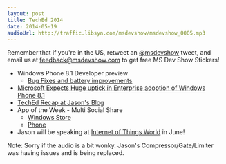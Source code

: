 ```yaml
---
layout: post
title: TechEd 2014
date: 2014-05-19
audioUrl: http://traffic.libsyn.com/msdevshow/msdevshow_0005.mp3
---
```


Remember that if you're in the US, retweet an [@msdevshow](https://twitter.com/msdevshow) tweet, and email us at feedback@msdevshow.com to get free MS Dev Show Stickers!

* Windows Phone 8.1 Developer preview
	* [Bug Fixes and battery improvements](http://www.wpcentral.com/windows-phone-81-picks-first-update-improves-battery-life-and-squashes-bugs)
* [Microsoft Expects Huge uptick in Enterprise adoption of Windows Phone 8.1](http://wmpoweruser.com/microsoft-expects-several-hundred-fortune-500-companies-millions-of-employees-to-adopt-windows-phone-8-1-in-next-few-months/?utm_source=feedburner&utm_medium=feed&utm_campaign=Feed%3A+WmPowerUser+%28WMPowerUser%29) 
* [TechEd Recap at Jason's Blog](http://www.ytechie.com/2014/05/teched-2014-recap/)
* App of the Week - Multi Social Share
	* [Windows Store](http://apps.microsoft.com/windows/en-us/app/multi-social-share/c524bd84-dd2c-44d0-817c-862d414f4afa)
	* [Phone](http://www.windowsphone.com/s?appid=99a34a2b-6c2c-4742-8fd9-9f8d01af1bd0)
* Jason will be speaking at [Internet of Things World](http://www.iotworldevent.com/) in June!

Note: Sorry if the audio is a bit wonky. Jason's Compressor/Gate/Limiter was having issues and is being replaced.